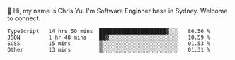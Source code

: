 👋 Hi, my name is Chris Yu. I'm Software Enginner base in Sydney. Welcome to connect.

<!--START_SECTION:waka-->

```text
TypeScript   14 hrs 50 mins  █████████████████████▓░░░   86.56 %
JSON         1 hr 48 mins    ██▓░░░░░░░░░░░░░░░░░░░░░░   10.59 %
SCSS         15 mins         ▒░░░░░░░░░░░░░░░░░░░░░░░░   01.53 %
Other        13 mins         ▒░░░░░░░░░░░░░░░░░░░░░░░░   01.31 %
```

<!--END_SECTION:waka-->
